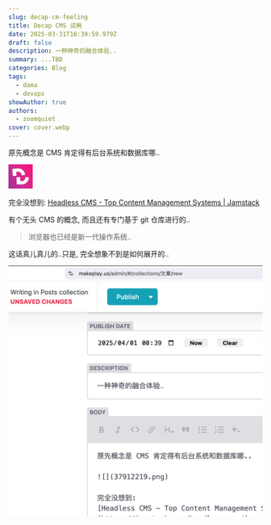 ```yaml
---
slug: decap-cm-feeling
title: Decap CMS 试用
date: 2025-03-31T16:39:59.979Z
draft: false
description: 一种神奇的融合体验..
summary: ...TBD
categories: Blog
tags:
  - dama
  - devops
showAuthor: true
authors:
  - zoomquiet
cover: cover.webp
---
```

原先概念是 CMS 肯定得有后台系统和数据库哪..

![](37912219.png)

完全没想到:
[Headless CMS - Top Content Management Systems | Jamstack](https://jamstack.org/headless-cms/)

有个无头 CMS 的概念, 而且还有专门基于 git 仓库进行的..

> 浏览器也已经是新一代操作系统..

这话真儿真儿的..只是, 完全想象不到是如何展开的..

![](zshot-2025-04-01-00.44.09.jpg)

